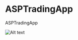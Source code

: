 # ASPTradingApp
ASPTradingApp

![Alt text](https://www.mediafire.com/convkey/0d46/rq4v75ecr4orhau6g.jpg "ASPTrading App")

